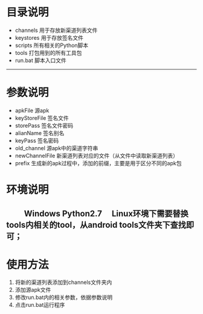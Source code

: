 # 目录说明

 - channels 用于存放新渠道列表文件
 - keystores 用于存放签名文件
 - scripts 所有相关的Python脚本
 - tools  打包用到的所有工具包
 - run.bat 脚本入口文件

-----
 # 参数说明
 - apkFile 源apk
 - keyStoreFile 签名文件
 - storePass 签名文件密码
 - alianName 签名别名
 - keyPass 签名密码
 - old_channel 源apk中的渠道字符串
 - newChannelFile 新渠道列表对应的文件（从文件中读取新渠道列表）
 - prefix 生成新的apk过程中，添加的前缀，主要是用于区分不同的apk包

# 环境说明
　　
  Windows Python2.7
　Linux环境下需要替换tools内相关的tool，从android tools文件夹下查找即可；
　　    
-----

# 使用方法

 1. 将新的渠道列表添加到channels文件夹内
 2. 添加源apk文件
 3. 修改run.bat内的相关参数，依据参数说明
 4. 点击run.bat运行程序

 
